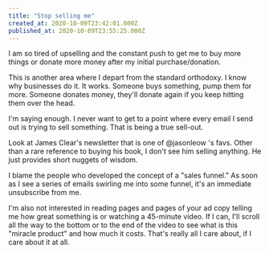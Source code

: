 ```yaml
---
title: "Stop selling me"
created_at: 2020-10-09T23:42:01.000Z
published_at: 2020-10-09T23:55:25.000Z
---
```

I am so tired of upselling and the constant push to get me to buy more things or donate more money after my initial purchase/donation.

This is another area where I depart from the standard orthodoxy. I know why businesses do it. It works. Someone buys something, pump them for more. Someone donates money, they'll donate again if you keep hitting them over the head. 

I'm saying enough. I never want to get to a point where every email I send out is trying to sell something. That is being a true sell-out. 

Look at James Clear's newsletter that is one of @jasonleow 's favs. Other than a rare reference to buying his book, I don't see him selling anything. He just provides short nuggets of wisdom.

I blame the people who developed the concept of a "sales funnel." As soon as I see a series of emails swirling me into some funnel, it's an immediate unsubscribe from me. 

I'm also not interested in reading pages and pages of your ad copy telling me how great something is or watching a 45-minute video. If I can, I'll scroll all the way to the bottom or to the end of the video to see what is this "miracle product" and how much it costs. That's really all I care about, if I care about it at all.
